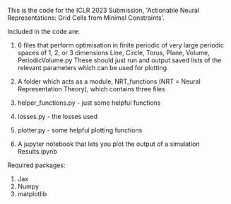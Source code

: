 This is the code for the ICLR 2023 Submission, 'Actionable Neural Representations: Grid Cells from Minimal Constraints'.

Included in the code are:

1. 6 files that perform optimisation in finite periodic of very large periodic spaces of 1, 2, or 3 dimensions
Line, Circle, Torus, Plane, Volume, PeriodicVolume.py
These should just run and output saved lists of the relevant parameters which can be used for plotting

2. A folder which acts as a module, NRT_functions (NRT = Neural Representation Theory), which contains three files
  1. helper_functions.py - just some helpful functions
  2. losses.py - the losses used
  3. plotter.py - some helpful plotting functions

3. A jupyter notebook that lets you plot the output of a simulation
Results.ipynb


Required packages:
1. Jax
2. Numpy
3. matplotlib
